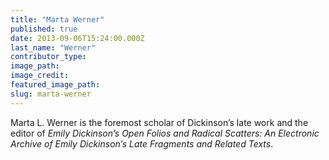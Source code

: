 ```yaml
---
title: "Marta Werner"
published: true
date: 2013-09-06T15:24:00.000Z
last_name: "Werner"
contributor_type:
image_path:
image_credit:
featured_image_path:
slug: marta-werner
---
```


Marta L. Werner is the foremost scholar of Dickinson’s late work and the editor of _Emily Dickinson’s Open Folios and Radical Scatters: An Electronic Archive of Emily Dickinson’s Late Fragments and Related Texts_.

